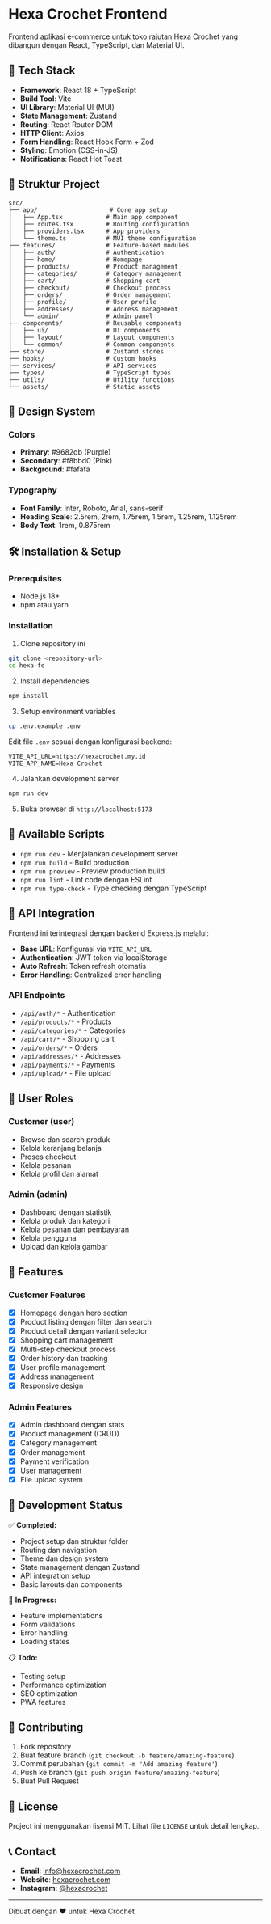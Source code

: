 # Hexa Crochet Frontend

Frontend aplikasi e-commerce untuk toko rajutan Hexa Crochet yang dibangun dengan React, TypeScript, dan Material UI.

## 🚀 Tech Stack

- **Framework**: React 18 + TypeScript
- **Build Tool**: Vite
- **UI Library**: Material UI (MUI)
- **State Management**: Zustand
- **Routing**: React Router DOM
- **HTTP Client**: Axios
- **Form Handling**: React Hook Form + Zod
- **Styling**: Emotion (CSS-in-JS)
- **Notifications**: React Hot Toast

## 📁 Struktur Project

```
src/
├── app/                    # Core app setup
│   ├── App.tsx            # Main app component
│   ├── routes.tsx         # Routing configuration
│   ├── providers.tsx      # App providers
│   └── theme.ts           # MUI theme configuration
├── features/              # Feature-based modules
│   ├── auth/              # Authentication
│   ├── home/              # Homepage
│   ├── products/          # Product management
│   ├── categories/        # Category management
│   ├── cart/              # Shopping cart
│   ├── checkout/          # Checkout process
│   ├── orders/            # Order management
│   ├── profile/           # User profile
│   ├── addresses/         # Address management
│   └── admin/             # Admin panel
├── components/            # Reusable components
│   ├── ui/                # UI components
│   ├── layout/            # Layout components
│   └── common/            # Common components
├── store/                 # Zustand stores
├── hooks/                 # Custom hooks
├── services/              # API services
├── types/                 # TypeScript types
├── utils/                 # Utility functions
└── assets/                # Static assets
```

## 🎨 Design System

### Colors
- **Primary**: #9682db (Purple)
- **Secondary**: #f8bbd0 (Pink)
- **Background**: #fafafa

### Typography
- **Font Family**: Inter, Roboto, Arial, sans-serif
- **Heading Scale**: 2.5rem, 2rem, 1.75rem, 1.5rem, 1.25rem, 1.125rem
- **Body Text**: 1rem, 0.875rem

## 🛠 Installation & Setup

### Prerequisites
- Node.js 18+ 
- npm atau yarn

### Installation

1. Clone repository ini
```bash
git clone <repository-url>
cd hexa-fe
```

2. Install dependencies
```bash
npm install
```

3. Setup environment variables
```bash
cp .env.example .env
```

Edit file `.env` sesuai dengan konfigurasi backend:
```env
VITE_API_URL=https://hexacrochet.my.id
VITE_APP_NAME=Hexa Crochet
```

4. Jalankan development server
```bash
npm run dev
```

5. Buka browser di `http://localhost:5173`

## 📝 Available Scripts

- `npm run dev` - Menjalankan development server
- `npm run build` - Build production
- `npm run preview` - Preview production build
- `npm run lint` - Lint code dengan ESLint
- `npm run type-check` - Type checking dengan TypeScript

## 🔗 API Integration

Frontend ini terintegrasi dengan backend Express.js melalui:

- **Base URL**: Konfigurasi via `VITE_API_URL`
- **Authentication**: JWT token via localStorage
- **Auto Refresh**: Token refresh otomatis
- **Error Handling**: Centralized error handling

### API Endpoints
- `/api/auth/*` - Authentication
- `/api/products/*` - Products
- `/api/categories/*` - Categories
- `/api/cart/*` - Shopping cart
- `/api/orders/*` - Orders
- `/api/addresses/*` - Addresses
- `/api/payments/*` - Payments
- `/api/upload/*` - File upload

## 👥 User Roles

### Customer (user)
- Browse dan search produk
- Kelola keranjang belanja
- Proses checkout
- Kelola pesanan
- Kelola profil dan alamat

### Admin (admin)
- Dashboard dengan statistik
- Kelola produk dan kategori
- Kelola pesanan dan pembayaran
- Kelola pengguna
- Upload dan kelola gambar

## 🎯 Features

### Customer Features
- [x] Homepage dengan hero section
- [x] Product listing dengan filter dan search
- [x] Product detail dengan variant selector
- [x] Shopping cart management
- [x] Multi-step checkout process
- [x] Order history dan tracking
- [x] User profile management
- [x] Address management
- [x] Responsive design

### Admin Features
- [x] Admin dashboard dengan stats
- [x] Product management (CRUD)
- [x] Category management
- [x] Order management
- [x] Payment verification
- [x] User management
- [x] File upload system

## 🚧 Development Status

✅ **Completed:**
- Project setup dan struktur folder
- Routing dan navigation
- Theme dan design system
- State management dengan Zustand
- API integration setup
- Basic layouts dan components

🔄 **In Progress:**
- Feature implementations
- Form validations
- Error handling
- Loading states

📋 **Todo:**
- Testing setup
- Performance optimization
- SEO optimization
- PWA features

## 🤝 Contributing

1. Fork repository
2. Buat feature branch (`git checkout -b feature/amazing-feature`)
3. Commit perubahan (`git commit -m 'Add amazing feature'`)
4. Push ke branch (`git push origin feature/amazing-feature`)
5. Buat Pull Request

## 📄 License

Project ini menggunakan lisensi MIT. Lihat file `LICENSE` untuk detail lengkap.

## 📞 Contact

- **Email**: info@hexacrochet.com
- **Website**: [hexacrochet.com](https://hexacrochet.com)
- **Instagram**: [@hexacrochet](https://instagram.com/hexacrochet)

---

Dibuat dengan ❤️ untuk Hexa Crochet